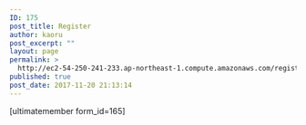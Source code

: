 ```yaml
---
ID: 175
post_title: Register
author: kaoru
post_excerpt: ""
layout: page
permalink: >
  http://ec2-54-250-241-233.ap-northeast-1.compute.amazonaws.com/register-2/
published: true
post_date: 2017-11-20 21:13:14
---
```

[ultimatemember form_id=165]